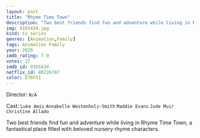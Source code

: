 ```yaml
---
layout: post
title: "Rhyme Time Town"
description: "Two best friends find fun and adventure while living in Rhyme Time Town, a fantastical place filled with beloved nursery rhyme characters..."
img: 9165434.jpg
kind: tv series
genres: [Animation,Family]
tags: Animation Family 
year: 2020
imdb_rating: 7.9
votes: 27
imdb_id: 9165434
netflix_id: 80226787
color: E76F51
---
```

Director: `N/A`  

Cast: `Luke Amis` `Annabelle Westenholz-Smith` `Maddie Evans` `Jude Muir` `Christine Allado` 

Two best friends find fun and adventure while living in Rhyme Time Town, a fantastical place filled with beloved nursery rhyme characters.